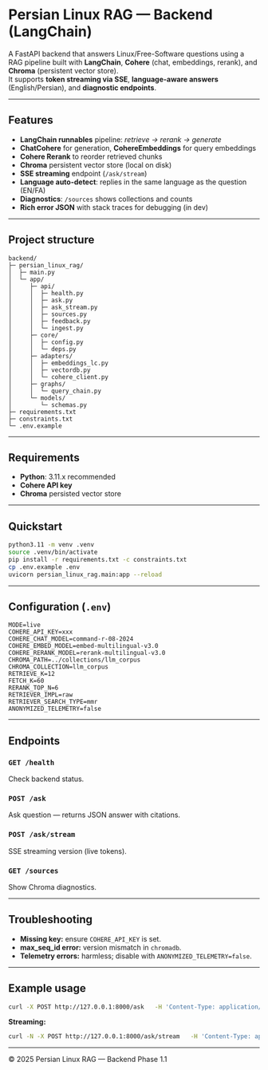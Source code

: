 # Persian Linux RAG — Backend (LangChain)

A FastAPI backend that answers Linux/Free-Software questions using a RAG pipeline built with **LangChain**, **Cohere** (chat, embeddings, rerank), and **Chroma** (persistent vector store).  
It supports **token streaming via SSE**, **language-aware answers** (English/Persian), and **diagnostic endpoints**.

---

## Features

- **LangChain runnables** pipeline: *retrieve → rerank → generate*
- **ChatCohere** for generation, **CohereEmbeddings** for query embeddings
- **Cohere Rerank** to reorder retrieved chunks
- **Chroma** persistent vector store (local on disk)
- **SSE streaming** endpoint (`/ask/stream`)
- **Language auto-detect**: replies in the same language as the question (EN/FA)
- **Diagnostics**: `/sources` shows collections and counts
- **Rich error JSON** with stack traces for debugging (in dev)

---

## Project structure

```
backend/
├─ persian_linux_rag/
│  ├─ main.py
│  └─ app/
│     ├─ api/
│     │  ├─ health.py
│     │  ├─ ask.py
│     │  ├─ ask_stream.py
│     │  ├─ sources.py
│     │  ├─ feedback.py
│     │  └─ ingest.py
│     ├─ core/
│     │  ├─ config.py
│     │  └─ deps.py
│     ├─ adapters/
│     │  ├─ embeddings_lc.py
│     │  ├─ vectordb.py
│     │  └─ cohere_client.py
│     ├─ graphs/
│     │  └─ query_chain.py
│     └─ models/
│        └─ schemas.py
├─ requirements.txt
├─ constraints.txt
└─ .env.example
```

---

## Requirements

- **Python**: 3.11.x recommended
- **Cohere API key**
- **Chroma** persisted vector store

---

## Quickstart

```bash
python3.11 -m venv .venv
source .venv/bin/activate
pip install -r requirements.txt -c constraints.txt
cp .env.example .env
uvicorn persian_linux_rag.main:app --reload
```

---

## Configuration (`.env`)

```env
MODE=live
COHERE_API_KEY=xxx
COHERE_CHAT_MODEL=command-r-08-2024
COHERE_EMBED_MODEL=embed-multilingual-v3.0
COHERE_RERANK_MODEL=rerank-multilingual-v3.0
CHROMA_PATH=../collections/llm_corpus
CHROMA_COLLECTION=llm_corpus
RETRIEVE_K=12
FETCH_K=60
RERANK_TOP_N=6
RETRIEVER_IMPL=raw
RETRIEVER_SEARCH_TYPE=mmr
ANONYMIZED_TELEMETRY=false
```

---

## Endpoints

### `GET /health`
Check backend status.

### `POST /ask`
Ask question — returns JSON answer with citations.

### `POST /ask/stream`
SSE streaming version (live tokens).

### `GET /sources`
Show Chroma diagnostics.

---

## Troubleshooting

- **Missing key:** ensure `COHERE_API_KEY` is set.
- **max_seq_id error:** version mismatch in `chromadb`.
- **Telemetry errors:** harmless; disable with `ANONYMIZED_TELEMETRY=false`.

---

## Example usage

```bash
curl -X POST http://127.0.0.1:8000/ask   -H 'Content-Type: application/json'   -d '{"question":"What is Linux?","top_k":6}'
```

**Streaming:**

```bash
curl -N -X POST http://127.0.0.1:8000/ask/stream   -H 'Content-Type: application/json'   -d '{"question":"What is Linux?","top_k":6}'
```

---

© 2025 Persian Linux RAG — Backend Phase 1.1
